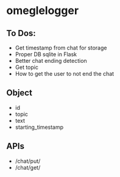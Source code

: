 # omeglelogger

## To Dos:
+ Get timestamp from chat for storage
+ Proper DB sqlite in Flask
+ Better chat ending detection
+ Get topic
+ How to get the user to not end the chat

## Object
+ id
+ topic
+ text
+ starting_timestamp

## APIs
+ /chat/put/
+ /chat/get/

